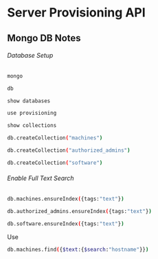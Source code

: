 # Server Provisioning API

## Mongo DB Notes

###### Database Setup

```bash
mongo

db

show databases

use provisioning

show collections

db.createCollection("machines")

db.createCollection("authorized_admins")

db.createCollection("software")
```


###### Enable Full Text Search

```bash
db.machines.ensureIndex({tags:"text"})

db.authorized_admins.ensureIndex({tags:"text"})

db.software.ensureIndex({tags:"text"})
```

Use

```bash
db.machines.find({$text:{$search:"hostname"}})
```
